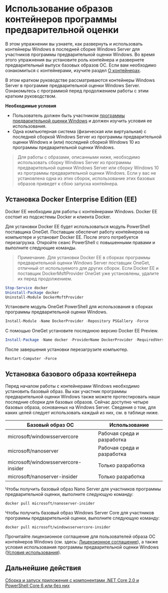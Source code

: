 
# <a name="using-insider-container-images"></a>Использование образов контейнеров программы предварительной оценки

В этом упражнении вы узнаете, как развернуть и использовать контейнеры Windows в последней сборке Windows Server для участников программы предварительной оценки Windows. Во время этого упражнения вы установите роль контейнера и развернете предварительный выпуск базовых образов ОС. Если вам необходимо ознакомиться с контейнерами, изучите раздел [О контейнерах](../about/index.md).

В этом кратком руководстве рассматриваются контейнеры Windows Server в программе предварительной оценки Windows Server. Ознакомьтесь с программой перед продолжением работы с этим кратким руководством.

**Необходимые условия**

- Пользователь должен быть участником [программы предварительной оценки Windows](https://insider.windows.com/GettingStarted) и должен изучить условия ее использования.
- Одна компьютерная система (физическая или виртуальная) с последней сборкой Windows Server из программы предварительной оценки Windows и (или) последней сборкой Windows 10 из программы предварительной оценки Windows.

>Для работы с образами, описанными ниже, необходимо использовать сборку Windows Server из программы предварительной оценки Windows Server или сборку Windows 10 из программы предварительной оценки Windows. Если у вас не установлена одна из этих сборок, использование этих базовых образов приведет к сбою запуска контейнера.

## <a name="install-docker-enterprise-edition-ee"></a>Установка Docker Enterprise Edition (EE)
Docker EE необходим для работы с контейнерами Windows. Docker EE состоит из подсистемы Docker и клиента Docker. 

Для установки Docker EE будет использоваться модуль PowerShell поставщика OneGet. Поставщик обеспечит работу контейнеров на компьютере и установит Docker EE. После этого потребуется перезагрузка. Откройте сеанс PowerShell с повышенными правами и выполните следующие команды.

>Примечание. Для установки Docker EE в сборках программы предварительной оценки Windows Server поставщик OneGet, отличный от используемого для других сборок. Если Docker EE и поставщик DockerMsftProvider OneGet уже установлены, удалите их перед продолжением.
```powershell 
Stop-Service docker
Uninstall-Package docker
Uninstall-Module DockerMsftProvider
```

Установите модуль OneGet PowerShell для использования в сборках программы предварительной оценки Windows.
```powershell
Install-Module -Name DockerProvider -Repository PSGallery -Force
```
С помощью OneGet установите последнюю версию Docker EE Preview.
```powershell
Install-Package -Name docker -ProviderName DockerProvider -RequiredVersion Preview
```
После завершения установки перезагрузите компьютер.
```
Restart-Computer -Force
```

## <a name="install-base-container-image"></a>Установка базового образа контейнера

Перед началом работы с контейнерами Windows необходимо установить базовый образ. Вы как участник программы предварительной оценки Windows также можете протестировать наши последние сборки для базовых образов. Сейчас доступно четыре базовых образа, основанных на Windows Server. Сведения о том, для каких целей следует использовать каждый из них, см. в таблице ниже.

| Базовый образ ОС                       | Использование                      |
|-------------------------------------|----------------------------|
| microsoft/windowsservercore         | Рабочая среда и разработка |
| microsoft/nanoserver                | Рабочая среда и разработка |
| microsoft/windowsservercore-insider | Только разработка           |
| microsoft/nanoserver-insider        | Только разработка           |

Чтобы получить базовый образ Nano Server для участников программы предварительной оценки, выполните следующую команду:

```
docker pull microsoft/nanoserver-insider
```

Чтобы получить базовый образ Windows Server Core для участников программы предварительной оценки, выполните следующую команду:

```
docker pull microsoft/windowsservercore-insider
```

Прочитайте лицензионное соглашение для пользователей образа ОС контейнеров Windows (см. здесь: [Лицензионное соглашение](../EULA.md )), а также условия использования программы предварительной оценки Windows ([Условия использования](https://www.microsoft.com/en-us/software-download/windowsinsiderpreviewserver)).

## <a name="next-steps"></a>Дальнейшие действия

[Сборка и запуск приложения с компонентами .NET Core 2.0 и PowerShell Core 6 или без них](./Nano-RS3-.NET-Core-and-PS.md)
